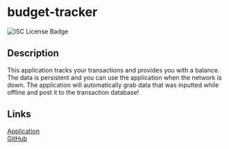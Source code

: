 # budget-tracker
  ![ISC License Badge](https://img.shields.io/badge/License-ISC-blueviolet 
)

  ## Description 
  This application tracks your transactions and provides you with a balance. The data is persistent and you can use the application when the network is down. The application will automatically grab data that was inputted while offline and post it to the transaction database!

  ## Links
  [Application](https://lit-earth-30357.herokuapp.com/)  
  [GitHub](https://github.com/zachraab/budget-tracker)

  